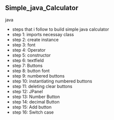 ## Simple_java_Calculator
java
- steps that i follow to build simple java calculator 
- step 1: imports necessay class
- step 2: create instance
- step 3: font
- step 4: Operator
- step 5: constructor
- step 6: textfield
- step 7: Buttons
- step 8: button font
- step 9: numbered buttons
- step 10: instantiating numbered buttons
- step 11: deleting clear buttons
- step 12: JPanel
- step 13: Number Button
- step 14: decimal Button
- step 15: Add button
- step 16: Switch case

